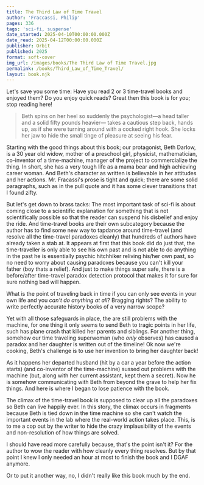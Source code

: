 ```yaml
---
title: The Third Law of Time Travel
author: 'Fraccassi, Philip'
pages: 336
tags: 'sci-fi, suspense'
date_started: 2025-04-10T00:00:00.000Z
date_read: 2025-04-12T00:00:00.000Z
publisher: Orbit
published: 2025
format: soft-cover
img_url: /images/books/The Third Law of Time Travel.jpg
permalink: /books/Third_Law_of_Time_Travel/
layout: book.njk
---
```

Let's save you some time: Have you read 2 or 3 time-travel books and enjoyed them?  Do you enjoy quick reads?  Great then this book is for you; stop reading here!

<blockquote>
Beth spins on her heel so suddenly the psychologist—a head taller and a solid fifty pounds heavier— takes a cautious step back, hands up, as if she were turning around with a cocked right hook. She locks her jaw to hide the small tinge of pleasure at seeing his fear.
</blockquote>

Starting with the good things about this book; our protagonist, Beth Darlow, is a 30 year old widow, mother of a preschool girl, physicist, mathematician, co-inventor of a time-machine, manager of the project to commercialize the thing. In short, she has a very tough life as a mama bear and high achieving career woman. And Beth's character as written is believable in her attitudes and her actions. Mr. Fracassi's prose is tight and quick; there are some solid paragraphs, such as in the pull quote and it has some clever transitions that I found zifty.  

 But let's get down to brass tacks: The most important task of sci-fi is about coming close to a scientific explanation for something that is not scientifically possible so that the reader can suspend his disbelief and enjoy the ride.  And time-travel books are their own subcategory because the author has to find some new way to tapdance around time-travel (and resolve all the time-travel paradoxes cleanly) that hundreds of authors have already taken a stab at.  It appears at first that this book did do just that, the time-traveller is only able to see his own past and is not able to do anything in the past he is essentially psychic hitchhiker reliving his/her own past, so no need to worry about causing paradoxes because you can't kill your father (boy thats a relief).  And just to make things super safe, there is a before/after time-travel paradox detection protocol that makes it for sure for sure nothing bad will happen.  

What is the point of traveling back in time if you can only see events in your own life and you *can't do anything at all*?  Bragging rights? The ability to write perfectly accurate history books of a very narrow scope? 

Yet with all those safeguards in place, the are still problems with the machine, for one thing it only seems to send Beth to tragic points in her life, such has plane crash that killed her parents and siblings. For another thing, somehow our time traveling superwoman (who *only* observes) has caused a paradox and her daughter is written out of the timeline!  Ok now we're cooking, Beth's challenge is to use her invention to bring her daughter back!

As it happens her departed husband (hit by a car a year before the action starts) (and co-inventor of the time-machine) sussed out problems with the machine (but, along with her current assistant, kept them a secret).  Now he is somehow communicating with Beth from beyond the grave to help her fix things.  And here is where I began to lose patience with the book.

The climax of the time-travel book is supposed to clear up all the paradoxes so Beth can live happily ever.  In this story, the climax occurs in fragments because Beth is tied down in the time machine so she can't watch the important events in the lab where the real-world action takes place. This, is to me a cop out by the writer to hide the crazy implausibility of the events and non-resolution of how things are solved.  

I should have read more carefully because, that's the point isn't it? For the author to wow the reader with how cleanly every thing resolves.  But by that point I knew I only needed an hour at most to finish the book and I DGAF anymore.  

Or to put it another way, no, I didn't really like this book much by the end. 
